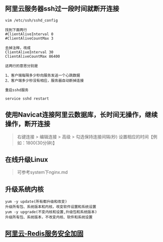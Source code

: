 ## 阿里云服务器ssh过一段时间就断开连接

```
vim /etc/ssh/sshd_config

找到下面两行
#ClientAliveInterval 0
#ClientAliveCountMax 3

去掉注释，改成
ClientAliveInterval 30
ClientAliveCountMax 86400

这两行的意思分别是

1、客户端每隔多少秒向服务发送一个心跳数据
2、客户端多少秒没有相应，服务器自动断掉连接

重启sshd服务

service sshd restart
```

## 使用Navicat连接阿里云数据库，长时间无操作，继续操作，断开连接
> 右键连接 > 编辑连接 > 高级 > 勾选保持连接间隔(秒) 设置相应的时间【例如：1800(30分钟)】

## 在线升级Linux
> 可参考system下nginx.md

## 升级系统内核
```
yum -y update(所有都升级和改变)
升级所有包、系统版本和内核，改变软件设置和系统设置
yum -y upgrade(不变内核和设置,升级包和系统版本)
升级所有包、系统版本，不改变内核、软件和系统设置
```

## [阿里云-Redis服务安全加固](https://help.aliyun.com/knowledge_detail/37447.html)

